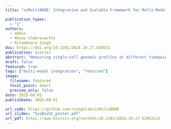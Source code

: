 ```yaml
---
title: "scMultiNODE: Integrative and Scalable Framework for Multi-Modal Temporal Single-Cell Data"

publication_types:
  - "1"
authors:
  - admin
  - Manav Chakravarthy
  - Ritambhara Singh
doi: https://doi.org/10.1101/2024.10.27.620531
publication: biorxiv
abstract: "Measuring single-cell genomic profiles at different timepoints enables our understanding of cell development. This understanding is more comprehensive when we perform an integrative analysis of multiple measurements (or modalities) across various developmental stages. However, obtaining such measurements from the same set of single cells is resource-intensive, restricting our ability to study them jointly. We introduce scMultiNODE, an unsupervised integration model that combines gene expression and chromatin accessibility measurements in developing single cells, while preserving cell type variations and cellular dynamics. First, scMultiNODE uses a scalable, Quantized Gromov-Wasserstein optimal transport to align a large number of cells across different measurements. Next, it utilizes neural ordinary differential equations to explicitly model cell development with a regularization term to learn a dynamic latent space. Experiments on six real-world developmental single-cell datasets demonstrate that scMultiNODE can integrate temporally profiled multi-modal single-cell measurements more effectively than existing methods that focus on cell type variations and often overlook cellular dynamics. We also demonstrate that scMultiNODE’s joint latent space facilitates several insightful downstream analyses of single-cell development, including the investigation of complex cell trajectories and the enabling of cross-modal label transfer. The data and code are publicly available at https://github.com/rsinghlab/scMultiNODE."
draft: false
featured: true
tags: ["multi-modal integration", "featured"]
image:
  filename: featured
  focal_point: Smart
  preview_only: false
date: 2025-08-01
publishDate: 2025-08-01

url_code: https://github.com/rsinghlab/scMultiNODE
url_slides: "SysBioSC_poster.pdf"
url_pdf: https://www.biorxiv.org/content/10.1101/2024.10.27.620531v2
---
```

